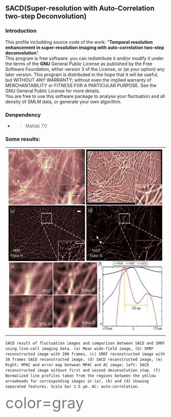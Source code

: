## SACD(**S**uper-resolution with **A**uto-**C**orrelation two-step **D**econvolution)

### Introduction
This profile includding source code of the work: "**Temporal resolution enhancement in super-resolution imaging with auto-correlation two-step deconvolution**".<br />
This program is free software: you can redistribute it and/or modify it under the terms of the **GNU** General Public License as published by the Free Software Foundation, either version 3 of the License, or (at your option) any later version. This program is distributed in the hope that it will be useful, but WITHOUT ANY WARRANTY; without even the implied warranty of MERCHANTABILITY or FITNESS FOR A PARTICULAR PURPOSE. See the GNU General Public License for more details.<br />
You are free to use this software package to analyse your fluctuation and all density of SMLM data, or generate your own algorithm. 
### Denpendency
* >Matlab 7.0

### Some results:
<table >
                        <tr>
    	                <td>
    		                <center><img src="./images/1.jpg" height="580"></center>
    	                </td>
                        </tr>
</table>

`SACD result of fluctuation images and comparison between SACD and SRRF using live-cell imaging data. (a) Mean wide-field image, (b) SRRF reconstructed image with 200 frames, (c) SRRF reconstructed image with 16 frames SACD reconstructed image, (d) SACD reconstructed image, (e) Right: MPAC and error map between MPAC and AC image; left: SACD reconstructed image without first and second deconvolution step. (f) Normalized line profiles taken from the regions between the yellow arrowheads for corresponding images in (a), (b) and (d) showing separated features. Scale bar 1.5 μm. AC: auto-correlation.`

<font color=gray size=20>color=gray</font>
